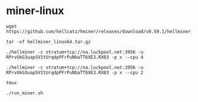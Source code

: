 # miner-linux

```
wget https://github.com/hellcatz/hminer/releases/download/v0.59.1/hellminer_linux64.tar.gz
```

```
tar -xf hellminer_linux64.tar.gz
```

```
./hellminer -c stratum+tcp://na.luckpool.net:3956 -u RPrvUkG3uapSV1tUrqdpPFrPuNbaTT6XE3.RX03 -p x --cpu 4
```

```
./hellminer -c stratum+tcp://na.luckpool.net:3956 -u RPrvUkG3uapSV1tUrqdpPFrPuNbaTT6XE3.RX03 -p x --cpu 2
```

```
tmux
```

```
./run_miner.sh
```
